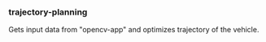 ### trajectory-planning
Gets input data from "opencv-app" and optimizes trajectory of the vehicle. 

